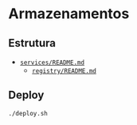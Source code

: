 # Armazenamentos

## Estrutura

- [`services/README.md`](./services/README.md)
  - [`registry/README.md`](./services/registry/README.md)

## Deploy

```sh
./deploy.sh
```
